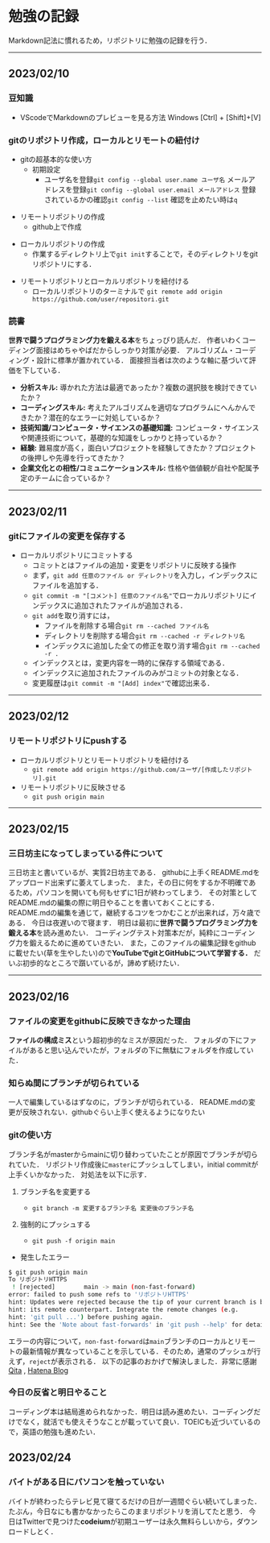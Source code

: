 # 勉強の記録

Markdown記法に慣れるため，リポジトリに勉強の記録を行う．

***

## 2023/02/10

### 豆知識

- VScodeでMarkdownのプレビューを見る方法 Windows [Ctrl] + [Shift]+[V]
>
### gitのリポジトリ作成，ローカルとリモートの紐付け

- gitの超基本的な使い方
  - 初期設定
    - ユーザ名を登録`git config --global user.name ユーザ名`
        メールアドレスを登録`git config --global user.email メールアドレス`
        登録されているかの確認`git config --list`
        確認を止めたい時は`q`
>
- リモートリポジトリの作成
  - github上で作成
>
- ローカルリポジトリの作成
  - 作業するディレクトリ上で`git init`することで，そのディレクトリをgitリポジトリにする．
>
- リモートリポジトリとローカルリポジトリを紐付ける
  - ローカルリポジトリのターミナルで
        `git remote add origin https://github.com/user/repositori.git`
>
### 読書

**世界で闘うプログラミング力を鍛える本**をちょっぴり読んだ．
作者いわくコーディング面接はめちゃやばだからしっかり対策が必要．
アルゴリズム・コーディング・設計に標準が置かれている．
面接担当者は次のような軸に基づいて評価を下している．

- **分析スキル:** 導かれた方法は最適であったか？複数の選択肢を検討できていたか？
- **コーディングスキル:** 考えたアルゴリズムを適切なプログラムにへんかんできたか？潜在的なエラーに対処しているか？
- **技術知識/コンピュータ・サイエンスの基礎知識:** コンピュータ・サイエンスや関連技術について，基礎的な知識をしっかりと持っているか？
- **経験:** 難易度が高く，面白いプロジェクトを経験してきたか？プロジェクトの後押しや先導を行ってきたか？
- **企業文化との相性/コミュニケーションスキル:** 性格や価値観が自社や配属予定のチームに合っているか？

***

## 2023/02/11

### gitにファイルの変更を保存する

- ローカルリポジトリにコミットする
  - コミットとはファイルの追加・変更をリポジトリに反映する操作
  - まず，`git add 任意のファイル or ディレクトリ`を入力し，インデックスにファイルを追加する．
  - `git commit -m "[コメント] 任意のファイル名"`でローカルリポジトリにインデックスに追加されたファイルが追加される．
  - `git add`を取り消すには，
    - ファイルを削除する場合`git rm --cached ファイル名`
    - ディレクトリを削除する場合`git rm --cached -r ディレクトリ名`
    - インデックスに追加した全ての修正を取り消す場合`git rm --cached -r .`
  - インデックスとは，変更内容を一時的に保存する領域である．
  - インデックスに追加されたファイルのみがコミットの対象となる．
  - 変更履歴は`git commit -m "[Add] index"`で確認出来る．

***

## 2023/02/12

### リモートリポジトリにpushする

- ローカルリポジトリとリモートリポジトリを紐付ける
  - `git remote add origin https://github.com/ユーザ/[作成したリポジトリ].git` 
- リモートリポジトリに反映させる
  - `git push origin main`

***

## 2023/02/15

### 三日坊主になってしまっている件について

三日坊主と書いているが、実質2日坊主である．
githubに上手くREADME.mdをアップロード出来ずに萎えてしまった．
また，その日に何をするか不明確であるため，パソコンを開いても何もせずに1日が終わってしまう．
その対策としてREADME.mdの編集の際に明日やることを書いておくことにする．
README.mdの編集を通じて，継続するコツをつかむことが出来れば，万々歳である．
今日は夜遅いので寝ます．
明日は最初に**世界で闘うプログラミング力を鍛える本**を読み進めたい．
コーディングテスト対策本だが，純粋にコーディング力を鍛えるために進めていきたい．
また，このファイルの編集記録をgithubに載せたい(草を生やしたい)ので**YouTubeでgitとGitHubについて学習する．** だいぶ初歩的なところで躓いているが，諦めず続けたい．

***

## 2023/02/16

### ファイルの変更をgithubに反映できなかった理由

**ファイルの構成ミス**という超初歩的なミスが原因だった．
フォルダの下にファイルがあると思い込んでいたが，フォルダの下に無駄にフォルダを作成していた．

### 知らぬ間にブランチが切られている

一人で編集しているはずなのに，ブランチが切られている．
README.mdの変更が反映されない．githubぐらい上手く使えるようになりたい

### gitの使い方

ブランチ名がmasterからmainに切り替わっていたことが原因でブランチが切られていた．
リポジトリ作成後に`master`にプッシュしてしまい，initial commitが上手くいかなかった．
対処法を以下に示す．

1. ブランチ名を変更する

   - `git branch -m 変更するブランチ名 変更後のブランチ名`
2. 強制的にプッシュする
   - `git push -f origin main`


- 発生したエラー

```bash
$ git push origin main
To リポジトリHTTPS
 ! [rejected]        main -> main (non-fast-forward)
error: failed to push some refs to 'リポジトリHTTPS'
hint: Updates were rejected because the tip of your current branch is behind
hint: its remote counterpart. Integrate the remote changes (e.g.
hint: 'git pull ...') before pushing again.
hint: See the 'Note about fast-forwards' in 'git push --help' for details.
```

エラーの内容について，`non-fast-forward`は`main`ブランチのローカルとリモートの最新情報が異なっていることを示している．そのため，通常のプッシュが行えず，`reject`が表示される．
以下の記事のおかげで解決しました．非常に感謝
[Qita](https://qiita.com/Takao_/items/5e563d5ea61d2829e497 "git pushがreject（拒否）されたときの対処法")  , [Hatena Blog](https://chiroru-memo.hatenablog.com/entry/2020/10/12/234906 "Githubのデフォルトブランチがmainになった")

### 今日の反省と明日やること

コーディング本は結局進められなかった．明日は読み進めたい．コーディングだけでなく，就活でも使えそうなことが載っていて良い．TOEICも近づいているので，英語の勉強も進めたい．

## 2023/02/24

### バイトがある日にパソコンを触っていない

バイトが終わったらテレビ見て寝てるだけの日が一週間ぐらい続いてしまった．
たぶん，今日なにも書かなかったらこのままリポジトリを消してたと思う．
今日はTwitterで見つけた**codeium**が初期ユーザーは永久無料らしいから，ダウンロードしとく．
